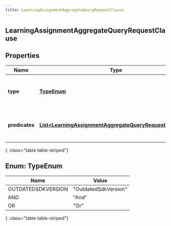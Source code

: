 ```yaml
---
title: LearningAssignmentAggregateQueryRequestClause
---
```


## LearningAssignmentAggregateQueryRequestClause

## Properties

| Name           | Type                                                                                                                                         | Description                                    | Notes |
| -------------- | -------------------------------------------------------------------------------------------------------------------------------------------- | ---------------------------------------------- | ----- |
| **type**       | [**TypeEnum**](#TypeEnum)<!---->                                                                                                             | The logic used to combine the predicates       |       |
| **predicates** | <!----><!---->[**List&lt;LearningAssignmentAggregateQueryRequestPredicate&gt;**](LearningAssignmentAggregateQueryRequestPredicate.md)<!----> | The list of predicates used to filter the data |       |

{: class="table table-striped"}

<a name="TypeEnum"></a>

## Enum: TypeEnum

| Name               | Value                          |
| ------------------ | ------------------------------ |
| OUTDATEDSDKVERSION | &quot;OutdatedSdkVersion&quot; |
| AND                | &quot;And&quot;                |
| OR                 | &quot;Or&quot;                 |

{: class="table table-striped"}
